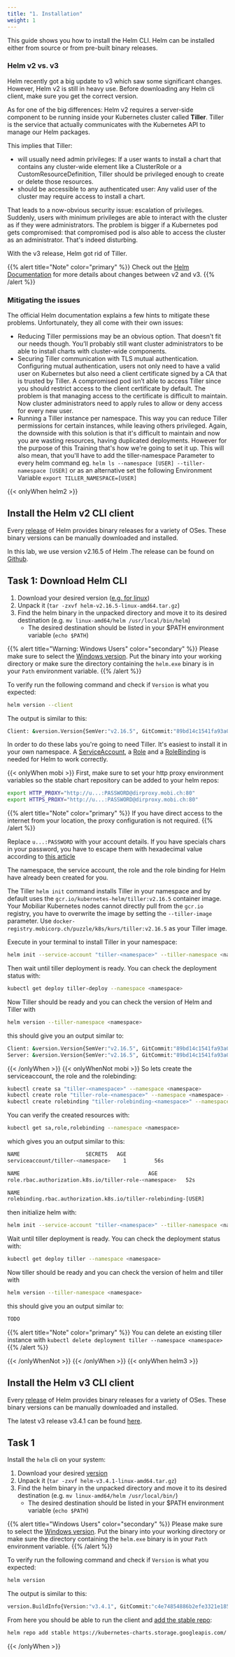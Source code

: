 ```yaml
---
title: "1. Installation"
weight: 1
---
```


This guide shows you how to install the Helm CLI. Helm can be installed either from source or from pre-built binary releases.


### Helm v2 vs. v3

Helm recently got a big update to v3 which saw some significant changes. However, Helm v2 is still in heavy use. Before downloading any Helm cli client, make sure you get the correct version.

As for one of the big differences: Helm v2 requires a server-side component to be running inside your Kubernetes cluster called **Tiller**. Tiller is the service that actually communicates with the Kubernetes API to manage our Helm packages.

This implies that Tiller:

* will usually need admin privileges: If a user wants to install a chart that contains any cluster-wide element like a ClusterRole or a CustomResourceDefinition, Tiller should be privileged enough to create or delete those resources.
* should be accessible to any authenticated user: Any valid user of the cluster may require access to install a chart.

That leads to a now-obvious security issue: escalation of privileges. Suddenly, users with minimum privileges are able to interact with the cluster as if they were administrators. The problem is bigger if a Kubernetes pod gets compromised: that compromised pod is also able to access the cluster as an administrator. That's indeed disturbing.

With the v3 release, Helm got rid of Tiller.

{{% alert title="Note" color="primary" %}}
Check out the [Helm Documentation](https://helm.sh/docs/topics/v2_v3_migration/) for more details about changes between v2 and v3.
{{% /alert %}}


### Mitigating the issues

The official Helm documentation explains a few hints to mitigate these problems. Unfortunately, they all come with their own issues:

* Reducing Tiller permissions may be an obvious option. That doesn't fit our needs though. You’ll probably still want cluster administrators to be able to install charts with cluster-wide components.
* Securing Tiller communication with TLS mutual authentication. Configuring mutual authentication, users not only need to have a valid user on Kubernetes but also need a client certificate signed by a CA that is trusted by Tiller. A compromised pod isn’t able to access Tiller since you should restrict access to the client certificate by default. The problem is that managing access to the certificate is difficult to maintain. Now cluster administrators need to apply rules to allow or deny access for every new user.
* Running a Tiller instance per namespace. This way you can reduce Tiller permissions for certain instances, while leaving others privileged. Again, the downside with this solution is that it's difficult to maintain and now you are wasting resources, having duplicated deployments. However for the purpose of this Training that's how we're going to set it up. This will also mean, that you'll have to add the tiller-namespace Parameter to every helm command eg. `helm ls --namespace [USER] --tiller-namespace [USER]` or as an alternative set the following Environment Variable `export TILLER_NAMESPACE=[USER]`

{{< onlyWhen helm2 >}}


## Install the Helm v2 CLI client

Every [release](https://github.com/helm/helm/releases) of Helm provides binary releases for a variety of OSes. These binary versions can be manually downloaded and installed.

In this lab, we use version v2.16.5 of Helm .The release can be found on [Github](https://github.com/helm/helm/releases/tag/v2.16.5).


## Task 1: Download Helm CLI

1. Download your desired version ([e.g. for linux](https://get.helm.sh/helm-v2.16.5-linux-amd64.tar.gz))
1. Unpack it (`tar -zxvf helm-v2.16.5-linux-amd64.tar.gz`)
1. Find the helm binary in the unpacked directory and move it to its desired destination (e.g. `mv linux-amd64/helm /usr/local/bin/helm`)
    * The desired destination should be listed in your $PATH environment variable (`echo $PATH`)

{{% alert title="Warning: Windows Users" color="secondary" %}}
Please make sure to select the [Windows version](https://get.helm.sh/helm-v2.16.5-windows-amd64.zip). Put the binary into your working directory or make sure the directory containing the `helm.exe` binary is in your `Path` environment variable.
{{% /alert %}}

To verify run the following command and check if `Version` is what you expected:

```bash
helm version --client
```

The output is similar to this:

```bash
Client: &version.Version{SemVer:"v2.16.5", GitCommit:"89bd14c1541fa93a09492010030fd3699ca65a97", GitTreeState:"clean"}
```

In order to do these labs you're going to need Tiller. It's easiest to install it in your own namespace. A [ServiceAccount](https://kubernetes.io/docs/tasks/configure-pod-container/configure-service-account/), a [Role](https://kubernetes.io/docs/reference/access-authn-authz/rbac/#role-and-clusterrole) and a [RoleBinding](https://kubernetes.io/docs/reference/access-authn-authz/rbac/#default-roles-and-role-bindings) is needed for Helm to work correctly.

{{< onlyWhen mobi >}}
First, make sure to set your http proxy environment variables so the stable chart repository can be added to your helm repos:

```bash
export HTTP_PROXY="http://u...:PASSWORD@dirproxy.mobi.ch:80"
export HTTPS_PROXY="http://u...:PASSWORD@dirproxy.mobi.ch:80"
```

{{% alert title="Note" color="primary" %}}
If you have direct access to the internet from your location, the proxy configuration is not required.
{{% /alert %}}

Replace `u...:PASSWORD` with your account details. If you have specials chars in your password, you have to escape them with hexadecimal value according to [this article](https://en.wikipedia.org/wiki/Percent-encoding#Percent-encoding_reserved_characters)

The namespace, the service account, the role and the role binding for Helm have already been created for you.

The Tiller `helm init` command installs Tiller in your namespace and by default uses the `gcr.io/kubernetes-helm/tiller:v2.16.5` container image. Your Mobiliar Kubernetes nodes cannot directly pull from the `gcr.io` registry, you have to overwrite the image by setting the `--tiller-image` parameter. Use `docker-registry.mobicorp.ch/puzzle/k8s/kurs/tiller:v2.16.5` as your Tiller image.

Execute in your terminal to install Tiller in your namespace:

```bash
helm init --service-account "tiller-<namespace>" --tiller-namespace <namespace> --tiller-image docker-registry.mobicorp.ch/puzzle/k8s/kurs/tiller:v2.16.5 --upgrade
```

Then wait until tiller deployment is ready. You can check the deployment status with:

```bash
kubectl get deploy tiller-deploy --namespace <namespace>
```

Now Tiller should be ready and you can check the version of Helm and Tiller with

```bash
helm version --tiller-namespace <namespace>
```

this should give you an output similar to:

```bash
Client: &version.Version{SemVer:"v2.16.5", GitCommit:"89bd14c1541fa93a09492010030fd3699ca65a97", GitTreeState:"clean"}
Server: &version.Version{SemVer:"v2.16.5", GitCommit:"89bd14c1541fa93a09492010030fd3699ca65a97", GitTreeState:"clean"}
```

{{< /onlyWhen >}}
{{< onlyWhenNot mobi >}}
So lets create the serviceaccount, the role and the rolebinding:

```bash
kubectl create sa "tiller-<namespace>" --namespace <namespace>
kubectl create role "tiller-role-<namespace>" --namespace <namespace> --verb=* --resource=*.,*.apps,*.batch,*.extensions,*.networking.k8s.io
kubectl create rolebinding "tiller-rolebinding-<namespace>" --namespace <namespace> --role="tiller-role-<namespace>" --serviceaccount="<namespace>:tiller-<namespace>"

```

You can verify the created resources with:

```bash
kubectl get sa,role,rolebinding --namespace <namespace>
```

which gives you an output similar to this:

```bash
NAME                     SECRETS   AGE
serviceaccount/tiller-<namespace>    1         56s

NAME                                         AGE
role.rbac.authorization.k8s.io/tiller-role-<namespace>   52s

NAME                                                                                             AGE
rolebinding.rbac.authorization.k8s.io/tiller-rolebinding-[USER]                                         6s
```

then initialize helm with:

```bash
helm init --service-account "tiller-<namespace>" --tiller-namespace <namespace> --upgrade
```

Wait until tiller deployment is ready. You can check the deployment status with:

```bash
kubectl get deploy tiller --namespace <namespace>
```

Now tiller should be ready and you can check the version of helm and tiller with

```bash
helm version --tiller-namespace <namespace>
```

this should give you an output similar to:


```bash
TODO
```

{{% alert title="Note" color="primary" %}}
You can delete an existing tiller instance with `kubectl delete deployment tiller --namespace <namespace>`
{{% /alert %}}

{{< /onlyWhenNot >}}
{{< /onlyWhen >}}
{{< onlyWhen helm3 >}}


## Install the Helm v3 CLI client

Every [release](https://github.com/helm/helm/releases) of Helm provides binary releases for a variety of OSes. These binary versions can be manually downloaded and installed.

The latest v3 release v3.4.1 can be found [here](https://github.com/helm/helm/releases/tag/v3.4.1).


## Task 1

Install the `helm` cli on your system:

1. Download your desired [version](https://get.helm.sh/helm-v3.4.1-linux-amd64.tar.gz)
1. Unpack it (`tar -zxvf helm-v3.4.1-linux-amd64.tar.gz`)
1. Find the helm binary in the unpacked directory and move it to its desired destination (e.g. `mv linux-amd64/helm /usr/local/bin/`)
    * The desired destination should be listed in your $PATH environment variable (`echo $PATH`)


{{% alert title="Windows Users" color="secondary" %}}
Please make sure to select the [Windows version](https://get.helm.sh/helm-v3.4.1-windows-amd64.zip). Put the binary into your working directory or make sure the directory containing the `helm.exe` binary is in your `Path` environment variable.
{{% /alert %}}

To verify run the following command and check if `Version` is what you expected:

```bash
helm version
```

The output is similar to this:

```bash
version.BuildInfo{Version:"v3.4.1", GitCommit:"c4e74854886b2efe3321e185578e6db9be0a6e29", GitTreeState:"clean", GoVersion:"go1.14.11"}
```

From here you should be able to run the client and [add the stable repo](https://helm.sh/docs/intro/quickstart/#initialize-a-helm-chart-repository):

```bash
helm repo add stable https://kubernetes-charts.storage.googleapis.com/
```

{{< /onlyWhen >}}
